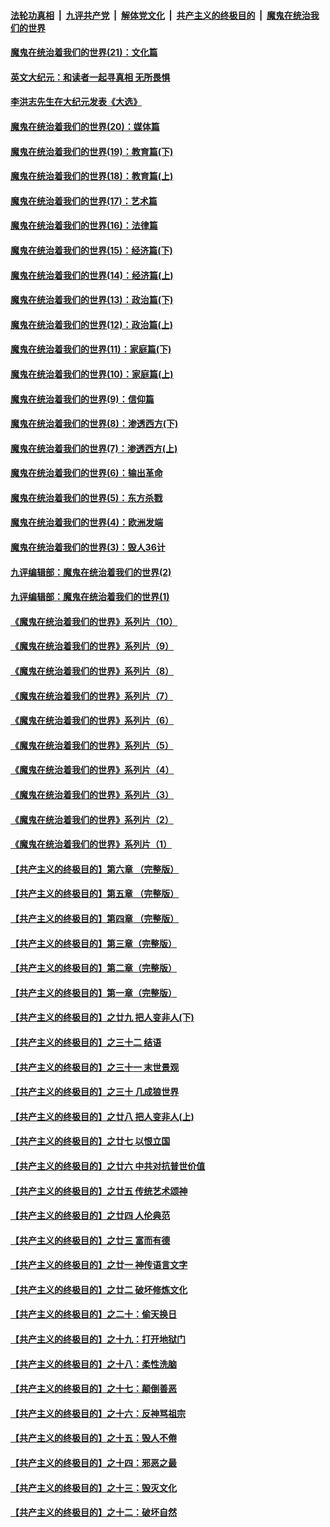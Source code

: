 

####  [法轮功真相](../../../../basic/blob/master/README.md?t=11290831) &nbsp;|&nbsp; [九评共产党](../../../../9ping.md/blob/master/README.md?t=11290831) &nbsp;|&nbsp; [解体党文化](../../../../jtdwh.md/blob/master/README.md?t=11290831)  &nbsp;|&nbsp; [共产主义的终极目的](../../../../gczydzjmd.md/blob/master/README.md?t=11290831) &nbsp;|&nbsp; [魔鬼在统治我们的世界](../../../../mgztzwmdsj.md/blob/master/README.md?t=11290831) 

#### [魔鬼在统治着我们的世界(21)：文化篇](../pages/nsc422/n10597706.md?t=11290831) 

#### [英文大纪元：和读者一起寻真相 无所畏惧](../pages/nsc422/n12542027.md?t=11290831) 

#### [李洪志先生在大纪元发表《大选》](../pages/nsc422/n12534746.md?t=11290831) 

#### [魔鬼在统治着我们的世界(20)：媒体篇](../pages/nsc422/n10586579.md?t=11290831) 

#### [魔鬼在统治着我们的世界(19)：教育篇(下)](../pages/nsc422/n10564808.md?t=11290831) 

#### [魔鬼在统治着我们的世界(18)：教育篇(上)](../pages/nsc422/n10526970.md?t=11290831) 

#### [魔鬼在统治着我们的世界(17)：艺术篇](../pages/nsc422/n10499093.md?t=11290831) 

#### [魔鬼在统治着我们的世界(16)：法律篇](../pages/nsc422/n10485969.md?t=11290831) 

#### [魔鬼在统治着我们的世界(15)：经济篇(下)](../pages/nsc422/n10469975.md?t=11290831) 

#### [魔鬼在统治着我们的世界(14)：经济篇(上)](../pages/nsc422/n10457370.md?t=11290831) 

#### [魔鬼在统治着我们的世界(13)：政治篇(下)](../pages/nsc422/n10448270.md?t=11290831) 

#### [魔鬼在统治着我们的世界(12)：政治篇(上)](../pages/nsc422/n10444576.md?t=11290831) 

#### [魔鬼在统治着我们的世界(11)：家庭篇(下)](../pages/nsc422/n10440961.md?t=11290831) 

#### [魔鬼在统治着我们的世界(10)：家庭篇(上)](../pages/nsc422/n10435448.md?t=11290831) 

#### [魔鬼在统治着我们的世界(9)：信仰篇](../pages/nsc422/n10432159.md?t=11290831) 

#### [魔鬼在统治着我们的世界(8)：渗透西方(下)](../pages/nsc422/n10429603.md?t=11290831) 

#### [魔鬼在统治着我们的世界(7)：渗透西方(上)](../pages/nsc422/n10426013.md?t=11290831) 

#### [魔鬼在统治着我们的世界(6)：输出革命](../pages/nsc422/n10421536.md?t=11290831) 

#### [魔鬼在统治着我们的世界(5)：东方杀戮](../pages/nsc422/n10417707.md?t=11290831) 

#### [魔鬼在统治着我们的世界(4)：欧洲发端](../pages/nsc422/n10414890.md?t=11290831) 

#### [魔鬼在统治着我们的世界(3)：毁人36计](../pages/nsc422/n10411583.md?t=11290831) 

#### [九评编辑部：魔鬼在统治着我们的世界(2)](../pages/nsc422/n10410036.md?t=11290831) 

#### [九评编辑部：魔鬼在统治着我们的世界(1)](../pages/nsc422/n10406825.md?t=11290831) 

#### [《魔鬼在统治着我们的世界》系列片（10）](../pages/nsc422/n12292670.md?t=11290831) 

#### [《魔鬼在统治着我们的世界》系列片（9）](../pages/nsc422/n12290859.md?t=11290831) 

#### [《魔鬼在统治着我们的世界》系列片（8）](../pages/nsc422/n12287445.md?t=11290831) 

#### [《魔鬼在统治着我们的世界》系列片（7）](../pages/nsc422/n12283425.md?t=11290831) 

#### [《魔鬼在统治着我们的世界》系列片（6）](../pages/nsc422/n12282314.md?t=11290831) 

#### [《魔鬼在统治着我们的世界》系列片（5）](../pages/nsc422/n12281419.md?t=11290831) 

#### [《魔鬼在统治着我们的世界》系列片（4）](../pages/nsc422/n12274024.md?t=11290831) 

#### [《魔鬼在统治着我们的世界》系列片（3）](../pages/nsc422/n12271322.md?t=11290831) 

#### [《魔鬼在统治着我们的世界》系列片（2）](../pages/nsc422/n12269049.md?t=11290831) 

#### [《魔鬼在统治着我们的世界》系列片（1）](../pages/nsc422/n12267575.md?t=11290831) 

#### [【共产主义的终极目的】第六章 （完整版）](../pages/nsc422/n11428913.md?t=11290831) 

#### [【共产主义的终极目的】第五章 （完整版）](../pages/nsc422/n11428912.md?t=11290831) 

#### [【共产主义的终极目的】第四章 （完整版）](../pages/nsc422/n11428907.md?t=11290831) 

#### [【共产主义的终极目的】第三章（完整版）](../pages/nsc422/n11428848.md?t=11290831) 

#### [【共产主义的终极目的】第二章（完整版）](../pages/nsc422/n11428831.md?t=11290831) 

#### [【共产主义的终极目的】第一章（完整版）](../pages/nsc422/n11417651.md?t=11290831) 

#### [【共产主义的终极目的】之廿九 把人变非人(下)](../pages/nsc422/n11344140.md?t=11290831) 

#### [【共产主义的终极目的】之三十二 结语](../pages/nsc422/n11360535.md?t=11290831) 

#### [【共产主义的终极目的】之三十一 末世景观](../pages/nsc422/n11351129.md?t=11290831) 

#### [【共产主义的终极目的】之三十 几成狼世界](../pages/nsc422/n11348280.md?t=11290831) 

#### [【共产主义的终极目的】之廿八 把人变非人(上)](../pages/nsc422/n11340492.md?t=11290831) 

#### [【共产主义的终极目的】之廿七 以恨立国](../pages/nsc422/n11336944.md?t=11290831) 

#### [【共产主义的终极目的】之廿六 中共对抗普世价值](../pages/nsc422/n11324785.md?t=11290831) 

#### [【共产主义的终极目的】之廿五 传统艺术颂神](../pages/nsc422/n11296396.md?t=11290831) 

#### [【共产主义的终极目的】之廿四 人伦典范](../pages/nsc422/n11296397.md?t=11290831) 

#### [【共产主义的终极目的】之廿三 富而有德](../pages/nsc422/n11283598.md?t=11290831) 

#### [【共产主义的终极目的】之廿一 神传语言文字](../pages/nsc422/n11263265.md?t=11290831) 

#### [【共产主义的终极目的】之廿二 破坏修炼文化](../pages/nsc422/n11245728.md?t=11290831) 

#### [【共产主义的终极目的】之二十：偷天换日](../pages/nsc422/n11238846.md?t=11290831) 

#### [【共产主义的终极目的】之十九：打开地狱门](../pages/nsc422/n11206376.md?t=11290831) 

#### [【共产主义的终极目的】之十八：柔性洗脑](../pages/nsc422/n11199994.md?t=11290831) 

#### [【共产主义的终极目的】之十七：颠倒善恶](../pages/nsc422/n11179782.md?t=11290831) 

#### [【共产主义的终极目的】之十六：反神骂祖宗](../pages/nsc422/n11166798.md?t=11290831) 

#### [【共产主义的终极目的】之十五：毁人不倦](../pages/nsc422/n11166792.md?t=11290831) 

#### [【共产主义的终极目的】之十四：邪恶之最](../pages/nsc422/n11150249.md?t=11290831) 

#### [【共产主义的终极目的】之十三：毁灭文化](../pages/nsc422/n11135227.md?t=11290831) 

#### [【共产主义的终极目的】之十二：破坏自然](../pages/nsc422/n11135214.md?t=11290831) 

